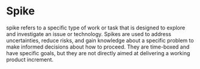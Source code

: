 # Spike

spike refers to a specific type of work or task that is designed to explore and investigate an issue or technology. Spikes are used to address uncertainties, reduce risks, and gain knowledge about a specific problem to make informed decisions about how to proceed. They are time-boxed and have specific goals, but they are not directly aimed at delivering a working product increment.

